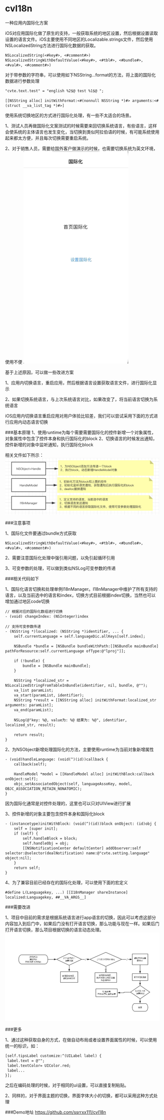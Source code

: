 # cvI18n
一种应用内国际化方案

iOS对应用国际化做了原生的支持，一般获取系统的地区设置，然后根据设置读取设置的语言文件。iOS主要使用不同地区的Localizable.strings文件，然后使用NSLocalizedString方法进行国际化数据的获取。
~~~
NSLocalizedString(<#key#>, <#comment#>)
NSLocalizedStringWithDefaultValue(<#key#>, <#tbl#>, <#bundle#>, <#val#>, <#comment#>)
~~~
对于带参数的字符串，可以使用如下NSString...format的方法，将上面的国际化数据进行参数处理
~~~
"cvte.text.test" = "english %2$@ test %1$@ ";

[[NSString alloc] initWithFormat:<#(nonnull NSString *)#> arguments:<#(struct __va_list_tag *)#>]
~~~
使用系统切换地区的方式进行国际化处理，有一些不太适合的场景。

1、测试人员再做国际化文案测试的时候需要来回切换系统语言，有些语言，这样会使系统的主体语言也发生变化，当切换到类似阿拉伯语的时候，有可能系统使用起来都太方便，并且每次切换需要重启系统。 

2、对于销售人员，需要给国外客户做演示的时候，也需要切换系统为英文环境，使用不便 
 ![效果](https://github.com/ssrrxx111/cvI18n/blob/master/asstes/Jul-29-2019%2020-02-21.gif)


基于上述原因，可以做一些改进方案

1、应用内切换语言，重启应用，然后根据语言设置获取语言文件，进行国际化显示 

2、如果切换系统语言，与上次系统语言对比，如果改变了，将当前语言切换为系统语言 

iOS应用内切换语言重启应用对用户体验比较差，我们可以尝试采用下面的方式进行应用内动态语言切换

###基本原理
1、使用runtime为每个需要需要国际化的控件新增一个对象属性，对象属性中包含了控件本身和执行国际化的block 
2、切换语言的时候发出通知，控件新增的对象中监听通知，执行国际化block 

相关文件如下所示：
![国际化](https://github.com/ssrrxx111/cvI18n/blob/master/asstes/%E5%9B%BD%E9%99%85%E5%8C%96.jpg)

###注意事项

1、国际化文件要通过bundle方式获取
~~~
NSLocalizedStringWithDefaultValue(<#key#>, <#tbl#>, <#bundle#>, <#val#>, <#comment#>)
~~~ 

2、需要注意国际化处理中强引用问题，以免引起循环引用 

3、可变参数的处理，可以做到类似NSLog可变参数的传递 

###相关代码如下

1、国际化语言切换和处理单例I18nManager。I18nManager中维护了所有支持的语言，以及当前选中的语言和index，切换方式目前根据index切换，当然也可以增加通过地区code切换 
~~~
// 根据对应的国际化数组进行切换
- (void) changeIndex: (NSInteger)index

// 支持可变参数传递
- (NSString *)localized: (NSString *)identifier, ... {
    self.currentLanguage = self.languageDic.allKeys[self.index];
    
    NSBundle *bundle = [NSBundle bundleWithPath:[[NSBundle mainBundle] pathForResource:self.currentLanguage ofType:@"lproj"]];
    
    if (!bundle) {
        bundle = [NSBundle mainBundle];
    }
    
    NSString *localized_str = NSLocalizedStringFromTableInBundle(identifier, nil, bundle, @"");
    va_list paramList;
    va_start(paramList, identifier);
    NSString *result = [[NSString alloc] initWithFormat:localized_str arguments: paramList];
    va_end(paramList);
    
    NSLog(@"key: %@, value为: %@ 结果为: %@", identifier, localized_str, result);
    
    return result;
}
~~~

2、为NSObject新增处理国际化的方法，主要使用runtime为当前对象新增属性 
~~~
- (void)handleLanguage: (void(^)(id))callback {
    callback(self);
    
    HandleModel *model = [[HandleModel alloc] initWithBlock:callback onObject:self];
    objc_setAssociatedObject(self, languageAssoKey, model, OBJC_ASSOCIATION_RETAIN_NONATOMIC);
}
~~~
因为国际化通常是对控件处理的，这里也可以只对UIView进行扩展 


3、控件新增的对象主要包含控件本身和国际化block 
~~~
- (instancetype)initWithBlock: (void(^)(id))block onObject: (id)obj {
    self = [super init];
    if (self) {
        self.handleBlock = block;
        self.handleObj = obj;
        [[NSNotificationCenter defaultCenter] addObserver:self selector:@selector(dealNotification) name:@"cvte.setting.language" object:nil];
    }
    return self;
}
~~~

4、为了兼容目前已经存在的国际化处理，可以使用下面的宏定义 
~~~
#define L(Languagekey, ...) [[I18nManager shareInstance] localized:Languagekey, ##__VA_ARGS__]
~~~

###需要改进

1、项目中目前的需求是根据系统语言进行app语言的切换，因此可以考虑这部分内容加入到后门中，如果后门没有打开语言切换，那么功能与现在一样。如果后门打开语言切换，那么项目根据切换的语言动态处理。
![改进](https://github.com/ssrrxx111/cvI18n/blob/master/asstes/%E8%AF%AD%E8%A8%80%E5%88%87%E6%8D%A2%E5%A4%84%E7%90%86.png)

###更多

1、通过这种获取自身的方式，在做自动布局或者设置界面属性的时候，可以使用统一的标识，如：
~~~
[self.tipsLabel customize:^(UILabel label) {
 label.text = @"";
 label.textColor= UIColor.red;
 label...
}];
~~~
之后在编码处理的时候，对于相同的ui设置，可以直接复制粘贴。

2、同样的，对于界面主题的切换，界面字体大小的切换，都可以采用这种方式处理


###Demo地址
https://github.com/ssrrxx111/cvI18n




